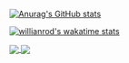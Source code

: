 [![Anurag's GitHub stats](https://github-readme-stats.vercel.app/api?username=SquitchYT&theme=prussian&layout=compact)](https://github.com/anuraghazra/github-readme-stats)

[![willianrod's wakatime stats](https://github-readme-stats.vercel.app/api/wakatime?username=Squitch&layout=compact&theme=prussian)](https://github.com/anuraghazra/github-readme-stats)




<a href="https://github.com/anuraghazra/github-readme-stats">
  <img align="center" src="[https://github-readme-stats.vercel.app/api/pin/?username=anuraghazra&repo=github-readme-stats](https://github-readme-stats.vercel.app/api?username=SquitchYT&theme=prussian&layout=compact)" />
</a>
<a href="https://github.com/anuraghazra/convoychat">
  <img align="center" src="[https://github-readme-stats.vercel.app/api/pin/?username=anuraghazra&repo=convoychat](https://github-readme-stats.vercel.app/api/wakatime?username=Squitch&layout=compact&theme=prussian)" />
</a>
